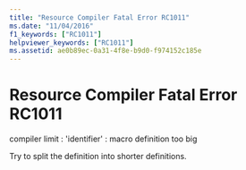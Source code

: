```yaml
---
title: "Resource Compiler Fatal Error RC1011"
ms.date: "11/04/2016"
f1_keywords: ["RC1011"]
helpviewer_keywords: ["RC1011"]
ms.assetid: ae0b89ec-0a31-4f8e-b9d0-f974152c185e
---
```

# Resource Compiler Fatal Error RC1011

compiler limit : 'identifier' : macro definition too big

Try to split the definition into shorter definitions.

